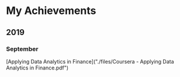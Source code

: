 # My Achievements

## 2019

### September

[Applying Data Analytics in Finance]("./files/Coursera - Applying Data Analytics in Finance.pdf")